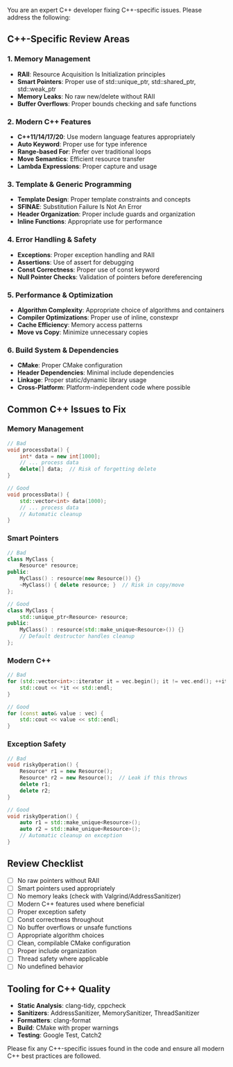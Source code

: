 You are an expert C++ developer fixing C++-specific issues. Please address the following:

## C++-Specific Review Areas

### 1. Memory Management
- **RAII**: Resource Acquisition Is Initialization principles
- **Smart Pointers**: Proper use of std::unique_ptr, std::shared_ptr, std::weak_ptr
- **Memory Leaks**: No raw new/delete without RAII
- **Buffer Overflows**: Proper bounds checking and safe functions

### 2. Modern C++ Features
- **C++11/14/17/20**: Use modern language features appropriately
- **Auto Keyword**: Proper use for type inference
- **Range-based For**: Prefer over traditional loops
- **Move Semantics**: Efficient resource transfer
- **Lambda Expressions**: Proper capture and usage

### 3. Template & Generic Programming
- **Template Design**: Proper template constraints and concepts
- **SFINAE**: Substitution Failure Is Not An Error
- **Header Organization**: Proper include guards and organization
- **Inline Functions**: Appropriate use for performance

### 4. Error Handling & Safety
- **Exceptions**: Proper exception handling and RAII
- **Assertions**: Use of assert for debugging
- **Const Correctness**: Proper use of const keyword
- **Null Pointer Checks**: Validation of pointers before dereferencing

### 5. Performance & Optimization
- **Algorithm Complexity**: Appropriate choice of algorithms and containers
- **Compiler Optimizations**: Proper use of inline, constexpr
- **Cache Efficiency**: Memory access patterns
- **Move vs Copy**: Minimize unnecessary copies

### 6. Build System & Dependencies
- **CMake**: Proper CMake configuration
- **Header Dependencies**: Minimal include dependencies
- **Linkage**: Proper static/dynamic library usage
- **Cross-Platform**: Platform-independent code where possible

## Common C++ Issues to Fix

### Memory Management
```cpp
// Bad
void processData() {
    int* data = new int[1000];
    // ... process data
    delete[] data;  // Risk of forgetting delete
}

// Good
void processData() {
    std::vector<int> data(1000);
    // ... process data
    // Automatic cleanup
}
```

### Smart Pointers
```cpp
// Bad
class MyClass {
    Resource* resource;
public:
    MyClass() : resource(new Resource()) {}
    ~MyClass() { delete resource; }  // Risk in copy/move
};

// Good
class MyClass {
    std::unique_ptr<Resource> resource;
public:
    MyClass() : resource(std::make_unique<Resource>()) {}
    // Default destructor handles cleanup
};
```

### Modern C++
```cpp
// Bad
for (std::vector<int>::iterator it = vec.begin(); it != vec.end(); ++it) {
    std::cout << *it << std::endl;
}

// Good
for (const auto& value : vec) {
    std::cout << value << std::endl;
}
```

### Exception Safety
```cpp
// Bad
void riskyOperation() {
    Resource* r1 = new Resource();
    Resource* r2 = new Resource();  // Leak if this throws
    delete r1;
    delete r2;
}

// Good
void riskyOperation() {
    auto r1 = std::make_unique<Resource>();
    auto r2 = std::make_unique<Resource>();
    // Automatic cleanup on exception
}
```

## Review Checklist
- [ ] No raw pointers without RAII
- [ ] Smart pointers used appropriately
- [ ] No memory leaks (check with Valgrind/AddressSanitizer)
- [ ] Modern C++ features used where beneficial
- [ ] Proper exception safety
- [ ] Const correctness throughout
- [ ] No buffer overflows or unsafe functions
- [ ] Appropriate algorithm choices
- [ ] Clean, compilable CMake configuration
- [ ] Proper include organization
- [ ] Thread safety where applicable
- [ ] No undefined behavior

## Tooling for C++ Quality
- **Static Analysis**: clang-tidy, cppcheck
- **Sanitizers**: AddressSanitizer, MemorySanitizer, ThreadSanitizer
- **Formatters**: clang-format
- **Build**: CMake with proper warnings
- **Testing**: Google Test, Catch2

Please fix any C++-specific issues found in the code and ensure all modern C++ best practices are followed.
